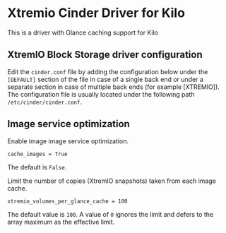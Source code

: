 Xtremio Cinder Driver for Kilo
==============================

This is a driver with Glance caching support for Kilo

XtremIO Block Storage driver configuration
------------------------------------------

Edit the `cinder.conf` file by adding the configuration below under
the `[DEFAULT]` section of the file in case of a single back end or
under a separate section in case of multiple back ends (for example
[XTREMIO]). The configuration file is usually located under the
following path `/etc/cinder/cinder.conf`.

Image service optimization
--------------------------

Enable image image service optimization.

    cache_images = True

The default is `False`.


Limit the number of copies (XtremIO snapshots) taken from each image cache.

    xtremio_volumes_per_glance_cache = 100

The default value is `100`. A value of `0` ignores the limit and defers to
the array maximum as the effective limit.

